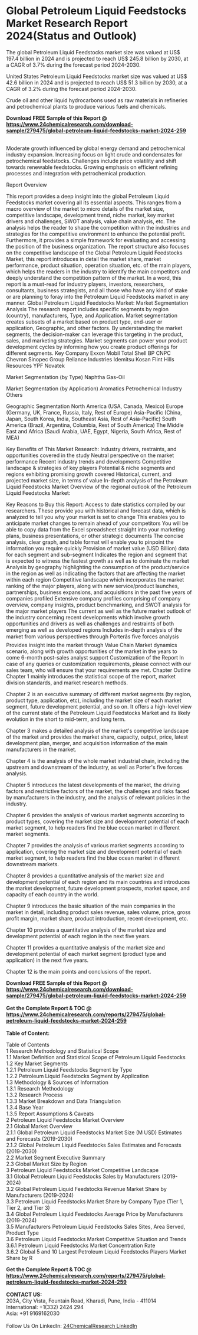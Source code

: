 <h1>Global Petroleum Liquid Feedstocks Market Research Report 2024(Status and Outlook)</h1><p>The global Petroleum Liquid Feedstocks market size was valued at US$ 197.4 billion in 2024 and is projected to reach US$ 245.8 billion by 2030, at a CAGR of 3.7% during the forecast period 2024-2030.</p><p>
United States Petroleum Liquid Feedstocks market size was valued at US$ 42.6 billion in 2024 and is projected to reach US$ 51.3 billion by 2030, at a CAGR of 3.2% during the forecast period 2024-2030.</p><p>
Crude oil and other liquid hydrocarbons used as raw materials in refineries and petrochemical plants to produce various fuels and chemicals.</p><div><b>Download FREE Sample of this Report @ 
            <a href="https://www.24chemicalresearch.com/download-sample/279475/global-petroleum-liquid-feedstocks-market-2024-259">
            https://www.24chemicalresearch.com/download-sample/279475/global-petroleum-liquid-feedstocks-market-2024-259</a></b></div><br><p>
Moderate growth influenced by global energy demand and petrochemical industry expansion. Increasing focus on light crude and condensates for petrochemical feedstocks. Challenges include price volatility and shift towards renewable feedstocks. Growing emphasis on efficient refining processes and integration with petrochemical production.</p><p>
Report Overview</p><p>
 This report provides a deep insight into the global Petroleum Liquid Feedstocks market covering all its essential aspects. This ranges from a macro overview of the market to micro details of the market size, competitive landscape, development trend, niche market, key market drivers and challenges, SWOT analysis, value chain analysis, etc.
 The analysis helps the reader to shape the competition within the industries and strategies for the competitive environment to enhance the potential profit. Furthermore, it provides a simple framework for evaluating and accessing the position of the business organization. The report structure also focuses on the competitive landscape of the Global Petroleum Liquid Feedstocks Market, this report introduces in detail the market share, market performance, product situation, operation situation, etc. of the main players, which helps the readers in the industry to identify the main competitors and deeply understand the competition pattern of the market.
 In a word, this report is a must-read for industry players, investors, researchers, consultants, business strategists, and all those who have any kind of stake or are planning to foray into the Petroleum Liquid Feedstocks market in any manner.
 Global Petroleum Liquid Feedstocks Market: Market Segmentation Analysis
 The research report includes specific segments by region (country), manufacturers, Type, and Application. Market segmentation creates subsets of a market based on product type, end-user or application, Geographic, and other factors. By understanding the market segments, the decision-maker can leverage this targeting in the product, sales, and marketing strategies. Market segments can power your product development cycles by informing how you create product offerings for different segments.
 Key Company
 Exxon Mobil
 Total
 Shell
 BP
 CNPC
 Chevron
 Sinopec Group
 Reliance Industries
 Idemitsu Kosan
 Flint Hills Resources
 YPF
 Novatek</p><p>
 Market Segmentation (by Type)
 Naphtha
 Gas-Oil</p><p>
 Market Segmentation (by Application)
 Aromatics
 Petrochemical Industry
 Others</p><p>
 Geographic Segmentation
North America (USA, Canada, Mexico)
Europe (Germany, UK, France, Russia, Italy, Rest of Europe)
Asia-Pacific (China, Japan, South Korea, India, Southeast Asia, Rest of Asia-Pacific)
South America (Brazil, Argentina, Columbia, Rest of South America)
The Middle East and Africa (Saudi Arabia, UAE, Egypt, Nigeria, South Africa, Rest of MEA)</p><p>
 Key Benefits of This Market Research:
Industry drivers, restraints, and opportunities covered in the study
Neutral perspective on the market performance
Recent industry trends and developments
Competitive landscape &amp; strategies of key players
Potential &amp; niche segments and regions exhibiting promising growth covered
Historical, current, and projected market size, in terms of value
In-depth analysis of the Petroleum Liquid Feedstocks Market
Overview of the regional outlook of the Petroleum Liquid Feedstocks Market:</p><p>
 Key Reasons to Buy this Report:
Access to date statistics compiled by our researchers. These provide you with historical and forecast data, which is analyzed to tell you why your market is set to change
This enables you to anticipate market changes to remain ahead of your competitors
You will be able to copy data from the Excel spreadsheet straight into your marketing plans, business presentations, or other strategic documents
The concise analysis, clear graph, and table format will enable you to pinpoint the information you require quickly
Provision of market value (USD Billion) data for each segment and sub-segment
Indicates the region and segment that is expected to witness the fastest growth as well as to dominate the market
Analysis by geography highlighting the consumption of the product/service in the region as well as indicating the factors that are affecting the market within each region
Competitive landscape which incorporates the market ranking of the major players, along with new service/product launches, partnerships, business expansions, and acquisitions in the past five years of companies profiled
Extensive company profiles comprising of company overview, company insights, product benchmarking, and SWOT analysis for the major market players
The current as well as the future market outlook of the industry concerning recent developments which involve growth opportunities and drivers as well as challenges and restraints of both emerging as well as developed regions
Includes in-depth analysis of the market from various perspectives through Porterâs five forces analysis
Provides insight into the market through Value Chain
Market dynamics scenario, along with growth opportunities of the market in the years to come
6-month post-sales analyst support
 Customization of the Report
 In case of any queries or customization requirements, please connect with our sales team, who will ensure that your requirements are met.
 Chapter Outline
 Chapter 1 mainly introduces the statistical scope of the report, market division standards, and market research methods.</p><p>
 Chapter 2 is an executive summary of different market segments (by region, product type, application, etc), including the market size of each market segment, future development potential, and so on. It offers a high-level view of the current state of the Petroleum Liquid Feedstocks Market and its likely evolution in the short to mid-term, and long term.</p><p>
 Chapter 3 makes a detailed analysis of the market's competitive landscape of the market and provides the market share, capacity, output, price, latest development plan, merger, and acquisition information of the main manufacturers in the market.</p><p>
 Chapter 4 is the analysis of the whole market industrial chain, including the upstream and downstream of the industry, as well as Porter's five forces analysis.</p><p>
 Chapter 5 introduces the latest developments of the market, the driving factors and restrictive factors of the market, the challenges and risks faced by manufacturers in the industry, and the analysis of relevant policies in the industry.</p><p>
 Chapter 6 provides the analysis of various market segments according to product types, covering the market size and development potential of each market segment, to help readers find the blue ocean market in different market segments.</p><p>
 Chapter 7 provides the analysis of various market segments according to application, covering the market size and development potential of each market segment, to help readers find the blue ocean market in different downstream markets.</p><p>
 Chapter 8 provides a quantitative analysis of the market size and development potential of each region and its main countries and introduces the market development, future development prospects, market space, and capacity of each country in the world.</p><p>
 Chapter 9 introduces the basic situation of the main companies in the market in detail, including product sales revenue, sales volume, price, gross profit margin, market share, product introduction, recent development, etc.</p><p>
 Chapter 10 provides a quantitative analysis of the market size and development potential of each region in the next five years.</p><p>
 Chapter 11 provides a quantitative analysis of the market size and development potential of each market segment (product type and application) in the next five years.</p><p>
 Chapter 12 is the main points and conclusions of the report.</p><div><b>Download FREE Sample of this Report @ 
            <a href="https://www.24chemicalresearch.com/download-sample/279475/global-petroleum-liquid-feedstocks-market-2024-259">
            https://www.24chemicalresearch.com/download-sample/279475/global-petroleum-liquid-feedstocks-market-2024-259</a></b></div><br><div><b>Get the Complete Report & TOC @ 
            <a href="https://www.24chemicalresearch.com/reports/279475/global-petroleum-liquid-feedstocks-market-2024-259">
            https://www.24chemicalresearch.com/reports/279475/global-petroleum-liquid-feedstocks-market-2024-259</a></b></div><br>
            <b>Table of Content:</b><p>Table of Contents<br />
 1 Research Methodology and Statistical Scope<br />
 1.1 Market Definition and Statistical Scope of Petroleum Liquid Feedstocks<br />
 1.2 Key Market Segments<br />
 1.2.1 Petroleum Liquid Feedstocks Segment by Type<br />
 1.2.2 Petroleum Liquid Feedstocks Segment by Application<br />
 1.3 Methodology & Sources of Information<br />
 1.3.1 Research Methodology<br />
 1.3.2 Research Process<br />
 1.3.3 Market Breakdown and Data Triangulation<br />
 1.3.4 Base Year<br />
 1.3.5 Report Assumptions & Caveats<br />
 2 Petroleum Liquid Feedstocks Market Overview<br />
 2.1 Global Market Overview<br />
 2.1.1 Global Petroleum Liquid Feedstocks Market Size (M USD) Estimates and Forecasts (2019-2030)<br />
 2.1.2 Global Petroleum Liquid Feedstocks Sales Estimates and Forecasts (2019-2030)<br />
 2.2 Market Segment Executive Summary<br />
 2.3 Global Market Size by Region<br />
 3 Petroleum Liquid Feedstocks Market Competitive Landscape<br />
 3.1 Global Petroleum Liquid Feedstocks Sales by Manufacturers (2019-2024)<br />
 3.2 Global Petroleum Liquid Feedstocks Revenue Market Share by Manufacturers (2019-2024)<br />
 3.3 Petroleum Liquid Feedstocks Market Share by Company Type (Tier 1, Tier 2, and Tier 3)<br />
 3.4 Global Petroleum Liquid Feedstocks Average Price by Manufacturers (2019-2024)<br />
 3.5 Manufacturers Petroleum Liquid Feedstocks Sales Sites, Area Served, Product Type<br />
 3.6 Petroleum Liquid Feedstocks Market Competitive Situation and Trends<br />
 3.6.1 Petroleum Liquid Feedstocks Market Concentration Rate<br />
 3.6.2 Global 5 and 10 Largest Petroleum Liquid Feedstocks Players Market Share by R</p><div><b>Get the Complete Report & TOC @ 
            <a href="https://www.24chemicalresearch.com/reports/279475/global-petroleum-liquid-feedstocks-market-2024-259">
            https://www.24chemicalresearch.com/reports/279475/global-petroleum-liquid-feedstocks-market-2024-259</a></b></div><br><b>CONTACT US:</b><br>
            203A, City Vista, Fountain Road, Kharadi, Pune, India - 411014<br>
            International: +1(332) 2424 294<br>
            Asia: +91 9169162030 <br><br>
            Follow Us On LinkedIn: <a href="https://www.linkedin.com/company/24chemicalresearch/">24ChemicalResearch LinkedIn</a>